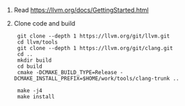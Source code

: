 1. Read https://llvm.org/docs/GettingStarted.html

2. Clone code and build

        git clone --depth 1 https://llvm.org/git/llvm.git
        cd llvm/tools
        git clone --depth 1 https://llvm.org/git/clang.git
        cd ..
        mkdir build
        cd build
        cmake -DCMAKE_BUILD_TYPE=Release -DCMAKE_INSTALL_PREFIX=$HOME/work/tools/clang-trunk ..

        make -j4
        make install
